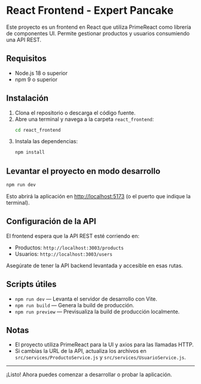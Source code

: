 # React Frontend - Expert Pancake

Este proyecto es un frontend en React que utiliza PrimeReact como librería de componentes UI. Permite gestionar productos y usuarios consumiendo una API REST.

## Requisitos
- Node.js 18 o superior
- npm 9 o superior

## Instalación
1. Clona el repositorio o descarga el código fuente.
2. Abre una terminal y navega a la carpeta `react_frontend`:
   ```sh
   cd react_frontend
   ```
3. Instala las dependencias:
   ```sh
   npm install
   ```

## Levantar el proyecto en modo desarrollo
```sh
npm run dev
```
Esto abrirá la aplicación en [http://localhost:5173](http://localhost:5173) (o el puerto que indique la terminal).

## Configuración de la API
El frontend espera que la API REST esté corriendo en:
- Productos: `http://localhost:3003/products`
- Usuarios: `http://localhost:3003/users`

Asegúrate de tener la API backend levantada y accesible en esas rutas.

## Scripts útiles
- `npm run dev` — Levanta el servidor de desarrollo con Vite.
- `npm run build` — Genera la build de producción.
- `npm run preview` — Previsualiza la build de producción localmente.

## Notas
- El proyecto utiliza PrimeReact para la UI y axios para las llamadas HTTP.
- Si cambias la URL de la API, actualiza los archivos en `src/services/ProductoService.js` y `src/services/UsuarioService.js`.

---

¡Listo! Ahora puedes comenzar a desarrollar o probar la aplicación.

